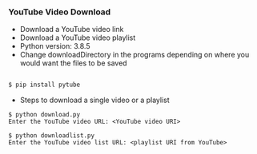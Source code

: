 ### YouTube Video Download

* Download a YouTube video link
* Download a YouTube video playlist
* Python version: 3.8.5
* Change downloadDirectory in the programs depending on where you would want the files to be saved

```python

$ pip install pytube

```

* Steps to download a single video or a playlist
```
$ python download.py
Enter the YouTube video URL: <YouTube video URI>

$ python downloadlist.py
Enter the YouTube video list URL: <playlist URI from YouTube>
```